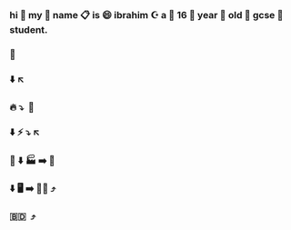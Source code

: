 ### hi 👋 my 🙌 name 📋 is 😄 ibrahim ☪️ a 👏 16 🔞 year 📆 old 🥵 gcse 🏫 student.

### 👶
### ⬇️ ↖️
### 🔥 ⤵️ &nbsp;🤰
### ⬇️ ⚡ ⤵️ ↖️ 
### 🍖 ⬇️ 🏭 ➡️ 👩 
### ⬇️ 🖥️ ➡️ 👨‍💻 ⤴️ 
### 🇧🇩 &nbsp;⤴️
